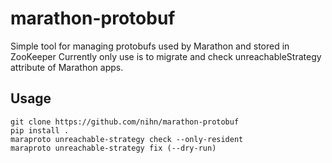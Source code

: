# marathon-protobuf #
Simple tool for managing protobufs used by Marathon and stored in ZooKeeper
Currently only use is to migrate and check unreachableStrategy attribute of Marathon apps.

## Usage ##
```
git clone https://github.com/nihn/marathon-protobuf
pip install .
maraproto unreachable-strategy check --only-resident
maraproto unreachable-strategy fix (--dry-run)
```
